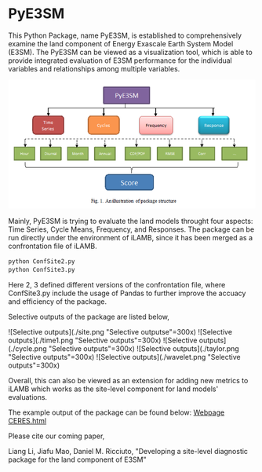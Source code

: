 # PyE3SM

This Python Package, name PyE3SM, is established to comprehensively examine the land component of Energy Exascale Earth System Model (E3SM). The PyE3SM can be viewed as a visualization tool, which is able to provide integrated evaluation of E3SM performance for the individual variables and relationships among multiple variables. 


![Package Structure](./structure.png "Package Structure")


Mainly, PyE3SM is trying to evaluate the land models throught four aspects: Time Series, Cycle Means, Frequency, and Responses.
The package can be run directly under the environment of iLAMB, since it has been merged as a confrontation file of iLAMB.

```python 
python ConfSite2.py
python ConfSite3.py
```

Here 2, 3 defined different versions of the confrontation file, where ConfSite3.py include the usage of Pandas to further improve the accuacy and efficiency of the package.

Selective outputs of the package are listed below,

![Selective outputs](./site.png  "Selective outputse"=300x)
![Selective outputs](./time1.png "Selective outputs"=300x)
![Selective outputs](./cycle.png  "Selective outputs"=300x)
![Selective outputs](./taylor.png  "Selective outputs"=300x)
![Selective outputs](./wavelet.png "Selective outputs"=300x)

Overall, this can also be viewed as an extension for adding new metrics to iLAMB which works as the site-level component for land models' evaluations.

The example output of the package can be found below:
[Webpage CERES.html](http://volweb.utk.edu/~lli51/ol2/CERES.html)

Please cite our coming paper,

Liang Li, Jiafu Mao, Daniel M. Ricciuto, "Developing a site-level diagnostic package for the land component of E3SM"

